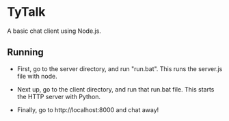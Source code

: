 # TyTalk

A basic chat client using Node.js.

## Running

* First, go to the server directory, and run "run.bat". This runs the server.js file with node.

* Next up, go to the client directory, and run that run.bat file. This starts the HTTP server with Python.

* Finally, go to http://localhost:8000 and chat away!
